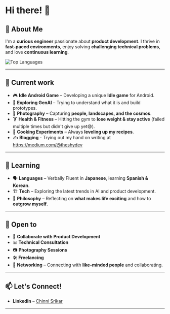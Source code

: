 # Hi there! 👋  

## 🚀 About Me  
I'm a **curious engineer** passionate about **product development**. I thrive in **fast-paced environments**, enjoy solving **challenging technical problems**, and love **continuous learning**.  


![Top Languages](https://github-stats-tau-one.vercel.app/summary?username=the-shy-dev&layout=compact)

---

## 🔭 Current work  
- 🎮 **Idle Android Game** – Developing a unique **Idle game** for Android.
- 🤖 **Exploring GenAI** – Trying to understand what it is and build prototypes.  
- 📸 **Photography** – Capturing **people, landscapes, and the cosmos**.  
- 🏋️ **Health & Fitness** – Hitting the gym to **lose weight & stay active** (failed multiple times but didn't give up yet😅).  
- 🥘 **Cooking Experiments** – Always **leveling up my recipes**.  
- ✍️ **Blogging** - Trying out my hand on writing at https://medium.com/@theshydev
---

## 🌱 Learning  
- 🗣️ **Languages** – Verbally Fluent in **Japanese**, learning **Spanish & Korean**.  
- 🏗️ **Tech** – Exploring the latest trends in AI and product development.  
- 🤔 **Philosophy** – Reflecting on **what makes life exciting** and how to **outgrow myself**.  

---

## 👯 Open to  
- 🚀 **Collaborate with Product Development**  
- 📊 **Technical Consultation**  
- 📷 **Photography Sessions**  
- 🛠 **Freelancing**  
- 🔗 **Networking** – Connecting with **like-minded people** and collaborating.  
---

## 📫 Let's Connect!  
- **LinkedIn** – [Chinni Srikar](https://www.linkedin.com/in/chinni-srikar-a-54b29816b/)  

---
